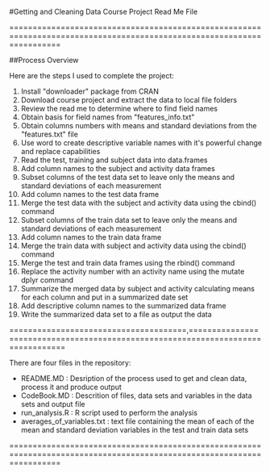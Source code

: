 #Getting and Cleaning Data Course Project Read Me File

=======================================================================================================================

##Process Overview 

Here are the steps I used to complete the project:

 1. Install  "downloader" package from CRAN
 2. Download course project and extract the data to local file folders
 3. Review the read me to determine where to find field names
 4. Obtain basis for field names from "features_info.txt"
 5. Obtain columns numbers with means and standard deviations from the "features.txt" file 
 6. Use word to create descriptive variable names with it's powerful change and replace capabilities 
 7. Read the test, training and subject data into data.frames
 8. Add column names to the subject and activity data frames
 9. Subset columns of the test data set to leave only the means and standard deviations of each measurement 
 10. Add column names to the test data frame
 11. Merge the test data with the subject and activity data using the cbind() command
 12. Subset columns of the train data set to leave only the means and standard deviations of each measurement 
 13. Add column names to the train data frame
 14. Merge the train data with subject and activity data using the cbind() command
 15. Merge the test and train data frames using the rbind() command
 16. Replace the activity number with an activity name using the mutate dplyr command
 17. Summarize the merged data by subject and activity calculating means for each column and put in a summarized date set  
 18. Add descriptive column names to the summarized data frame
 19. Write the summarized data set to a file as output the data  

======================================,=================================================================================

There are four files in the repository:

 + README.MD  : Desription of the process used to get and clean data, process it and produce output  
 + CodeBook.MD : Descrition of files, data sets and variables in the data sets and output file
 + run_analysis.R : R script used to perform the analysis
 + averages_of_variables.txt : text file containing the mean of each of the mean and standard deviation variables in the test and train data sets 

=======================================================================================================================
 